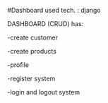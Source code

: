 #Dashboard 
used tech. : django 


DASHBOARD (CRUD)  has:


-create customer 


-create products
 
 
 
 
-profile



-register system





-login and logout system
